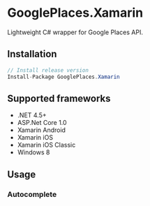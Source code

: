 # GooglePlaces.Xamarin
Lightweight C# wrapper for Google Places API.
## Installation
```csharp
// Install release version
Install-Package GooglePlaces.Xamarin

```

## Supported frameworks
* .NET 4.5+
* ASP.Net Core 1.0
* Xamarin Android
* Xamarin iOS 
* Xamarin iOS Classic
* Windows 8

## Usage



### Autocomplete

```csharp

```